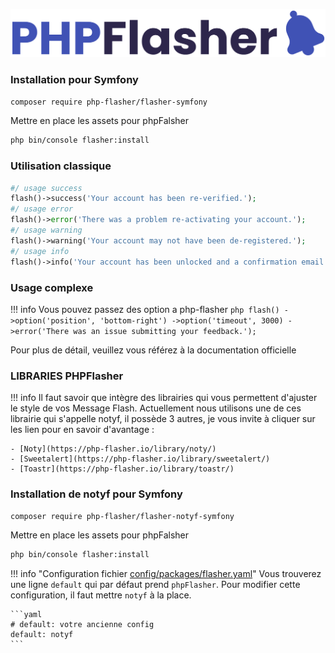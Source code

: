 ![alt text](image-1.png)

### Installation pour Symfony
```bash
composer require php-flasher/flasher-symfony
```

Mettre en place les assets pour phpFalsher
```bash
php bin/console flasher:install
```

### Utilisation classique 

```php
#/ usage success
flash()->success('Your account has been re-verified.');
#/ usage error
flash()->error('There was a problem re-activating your account.');
#/ usage warning
flash()->warning('Your account may not have been de-registered.');
#/ usage info
flash()->info('Your account has been unlocked and a confirmation email has been sent.');
```

### Usage complexe

!!! info
    Vous pouvez passez des option a php-flasher
    ```php
    flash()
    ->option('position', 'bottom-right')
    ->option('timeout', 3000)
    ->error('There was an issue submitting your feedback.');
    ```

Pour plus de détail, veuillez vous référez à la documentation officielle

###  LIBRARIES PHPFlasher
!!! info
    Il faut savoir que intègre des librairies qui vous permettent d'ajuster le style de vos Message Flash. 
    Actuellement nous utilisons une de ces librairie qui s'appelle notyf, il possède 3 autres, je vous invite à cliquer sur les lien pour en savoir d'avantage :
    
    - [Noty](https://php-flasher.io/library/noty/)
    - [Sweetalert](https://php-flasher.io/library/sweetalert/)
    - [Toastr](https://php-flasher.io/library/toastr/)

### Installation de notyf pour Symfony 

```bash
composer require php-flasher/flasher-notyf-symfony
```
Mettre en place les assets pour phpFalsher
```bash
php bin/console flasher:install
```

!!! info "Configuration fichier [config/packages/flasher.yaml](/config/packages/flasher.yaml)"
    Vous trouverez une ligne `default` qui par défaut prend `phpFlasher`.
    Pour modifier cette configuration, il faut mettre `notyf` à la place.
    
    ```yaml
    # default: votre ancienne config
    default: notyf
    ```








     


 